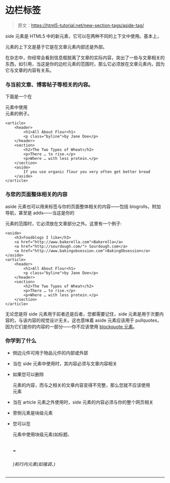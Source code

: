 # 边栏标签

> 原文：<https://html5-tutorial.net/new-section-tags/aside-tag/>

side 元素是 HTML5 中的新元素，它可以在两种不同的上下文中使用。基本上，

<aside>元素的上下文是基于它是在文章元素内部还是外部。</aside>

在杂志中，你经常会看到信息框脱离了文章的实际内容，突出了一些与文章相关的东西，如引用，当这是你的边栏元素的范围时，那么它必须放在文章元素内，因为它与文章的内容有关系。

### 与当前文章、博客帖子等相关的内容。

下面是一个在

<article>元素中使用

<aside>元素的例子。</aside>

</article>

```
<article>
	<header>
		<h1>All About Flour<h1>
		<p class="byline">by Jane Doe</p> 
	</header>
	<section>
		<h2>The Two Types of Wheat</h2>
		<p>There … to rise.</p>
		<p>Where … with less protein.</p>
	</section>
	<aside>
		If you use organic flour you very often get better bread
	</aside>
</article>
```

### 与您的页面整体相关的内容

<input type="hidden" name="IL_IN_ARTICLE">

aside 元素也可以用来标签与你的页面整体相关的内容——包括 blogrolls，附加导航，甚至是 adds——当这是你的

<aside>元素的范围时，它必须放在文章部分之外。这里有一个例子:</aside>

```
<aside>
	<h3>Foodblogs I like</h3>
	<a href="http://www.bakerella.com">Bakerella</a>
	<a href="http://sourdough.com/"> Sourdough.com</a>
	<a href="http://www.bakingobsession.com">BakingObsession</a>
</aside>
<article>
	<header>
		<h1>All About Flour<h1>
		<p class="byline">by Jane Doe</p> 
	</header>
	<section>
		<h2>The Two Types of Wheat</h2>
		<p>There … to rise.</p>
		<p>Where … with less protein.</p>
	</section>
</article>
```

无论您是将 side 元素用于前者还是后者，您都需要记住，side 元素是用于次要内容的，与该内容的视觉设计无关。这也意味着 aside 元素应该用于 pullquotes，因为它们是你的内容的一部分——你不应该使用 [blockquote 元素](/html-basics/blockquote-tag/)。

### 你学到了什么

*   侧边元件可用于物品元件的内部或外部
*   当在 side 元素中使用时，其内容必须与文章内容相关
*   如果您可以删除

    <aside>元素的内容，而与之相关的文章内容变得不完整，那么您就不应该使用

    <aside>元素</aside>

    </aside>

*   当在 article 元素之外使用时，side 元素的内容必须与你的整个网页相关
*   旁侧元素是块级元素
*   您可以在

    <aside>元素中使用块级元素(如标题、

    # -

    ###### )和行内元素(如强调、*)*

    </aside>

* * *